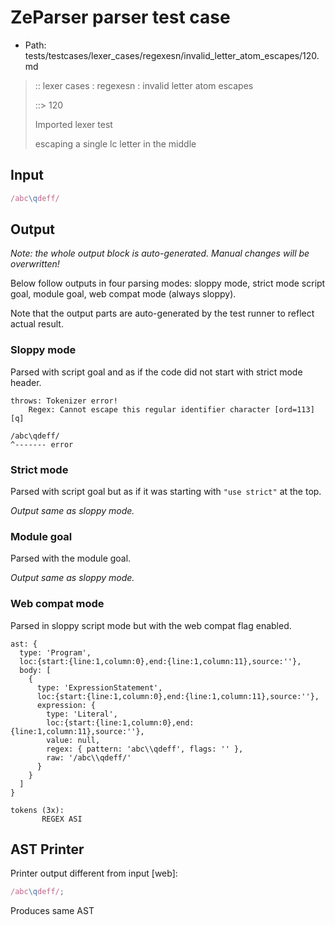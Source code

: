 # ZeParser parser test case

- Path: tests/testcases/lexer_cases/regexesn/invalid_letter_atom_escapes/120.md

> :: lexer cases : regexesn : invalid letter atom escapes
>
> ::> 120
>
> Imported lexer test
>
> escaping a single lc letter in the middle


## Input

`````js
/abc\qdeff/
`````

## Output

_Note: the whole output block is auto-generated. Manual changes will be overwritten!_

Below follow outputs in four parsing modes: sloppy mode, strict mode script goal, module goal, web compat mode (always sloppy).

Note that the output parts are auto-generated by the test runner to reflect actual result.

### Sloppy mode

Parsed with script goal and as if the code did not start with strict mode header.

`````
throws: Tokenizer error!
    Regex: Cannot escape this regular identifier character [ord=113][q]

/abc\qdeff/
^------- error
`````

### Strict mode

Parsed with script goal but as if it was starting with `"use strict"` at the top.

_Output same as sloppy mode._

### Module goal

Parsed with the module goal.

_Output same as sloppy mode._

### Web compat mode

Parsed in sloppy script mode but with the web compat flag enabled.

`````
ast: {
  type: 'Program',
  loc:{start:{line:1,column:0},end:{line:1,column:11},source:''},
  body: [
    {
      type: 'ExpressionStatement',
      loc:{start:{line:1,column:0},end:{line:1,column:11},source:''},
      expression: {
        type: 'Literal',
        loc:{start:{line:1,column:0},end:{line:1,column:11},source:''},
        value: null,
        regex: { pattern: 'abc\\qdeff', flags: '' },
        raw: '/abc\\qdeff/'
      }
    }
  ]
}

tokens (3x):
       REGEX ASI
`````


## AST Printer

Printer output different from input [web]:

````js
/abc\qdeff/;
````

Produces same AST
